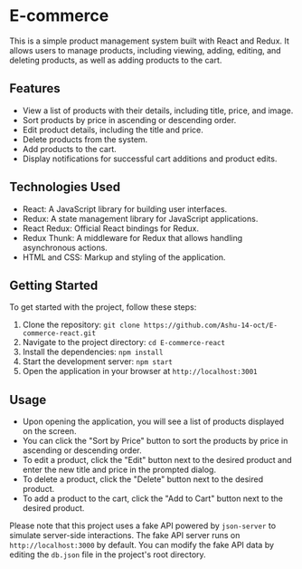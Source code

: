 # E-commerce

This is a simple product management system built with React and Redux. It allows users to manage products, including viewing, adding, editing, and deleting products, as well as adding products to the cart.

## Features

- View a list of products with their details, including title, price, and image.
- Sort products by price in ascending or descending order.
- Edit product details, including the title and price.
- Delete products from the system.
- Add products to the cart.
- Display notifications for successful cart additions and product edits.

## Technologies Used

- React: A JavaScript library for building user interfaces.
- Redux: A state management library for JavaScript applications.
- React Redux: Official React bindings for Redux.
- Redux Thunk: A middleware for Redux that allows handling asynchronous actions.
- HTML and CSS: Markup and styling of the application.

## Getting Started

To get started with the project, follow these steps:

1. Clone the repository: `git clone https://github.com/Ashu-14-oct/E-commerce-react.git`
2. Navigate to the project directory: `cd E-commerce-react`
3. Install the dependencies: `npm install`
4. Start the development server: `npm start`
5. Open the application in your browser at `http://localhost:3001`

## Usage

- Upon opening the application, you will see a list of products displayed on the screen.
- You can click the "Sort by Price" button to sort the products by price in ascending or descending order.
- To edit a product, click the "Edit" button next to the desired product and enter the new title and price in the prompted dialog.
- To delete a product, click the "Delete" button next to the desired product.
- To add a product to the cart, click the "Add to Cart" button next to the desired product.
  
Please note that this project uses a fake API powered by `json-server` to simulate server-side interactions. The fake API server runs on `http://localhost:3000` by default. You can modify the fake API data by editing the `db.json` file in the project's root directory.
